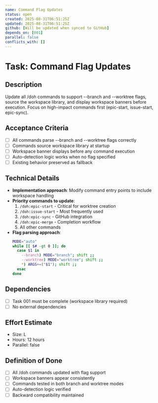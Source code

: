 ```yaml
---
name: Command Flag Updates
status: open
created: 2025-08-31T06:51:25Z
updated: 2025-08-31T06:51:25Z
github: [Will be updated when synced to GitHub]
depends_on: [001]
parallel: false
conflicts_with: []
---
```


# Task: Command Flag Updates

## Description
Update all /doh commands to support --branch and --worktree flags, source the workspace library, and display workspace banners before execution. Focus on high-impact commands first (epic-start, issue-start, epic-sync).

## Acceptance Criteria
- [ ] All commands parse --branch and --worktree flags correctly
- [ ] Commands source workspace library at startup
- [ ] Workspace banner displays before any command execution
- [ ] Auto-detection logic works when no flag specified
- [ ] Existing behavior preserved as fallback

## Technical Details
- **Implementation approach**: Modify command entry points to include workspace handling
- **Priority commands to update**:
  1. `/doh:epic-start` - Critical for worktree creation
  2. `/doh:issue-start` - Most frequently used
  3. `/doh:epic-sync` - GitHub integration
  4. `/doh:epic-merge` - Completion workflow
  5. All other commands
- **Flag parsing approach**:
  ```bash
  MODE="auto"
  while [[ $# -gt 0 ]]; do
    case $1 in
      --branch) MODE="branch"; shift ;;
      --worktree) MODE="worktree"; shift ;;
      *) ARGS+=("$1"); shift ;;
    esac
  done
  ```

## Dependencies
- [ ] Task 001 must be complete (workspace library required)
- [ ] No external dependencies

## Effort Estimate
- Size: L
- Hours: 12 hours
- Parallel: false

## Definition of Done
- [ ] All /doh commands updated with flag support
- [ ] Workspace banners appear consistently
- [ ] Commands tested in both branch and worktree modes
- [ ] Auto-detection logic verified
- [ ] Backward compatibility maintained